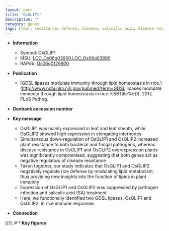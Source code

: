 ```yaml
---
layout: post
title: "OsGLIP1"
description: ""
category: genes
tags: [leaf, resistance, defense, disease, salicylic acid, disease resistance, immunity, immune response, pathogen]
---
```


* **Information**  
    + Symbol: OsGLIP1  
    + MSU: [LOC_Os06g03900](http://rice.uga.edu/cgi-bin/ORF_infopage.cgi?orf=LOC_Os06g03900),[LOC_Os06g03890](http://rice.uga.edu/cgi-bin/ORF_infopage.cgi?orf=LOC_Os06g03890)  
    + RAPdb: [Os06g0129600](http://rapdb.dna.affrc.go.jp/viewer/gbrowse_details/irgsp1?name=Os06g0129600)  

* **Publication**  
    + [GDSL lipases modulate immunity through lipid homeostasis in rice.](http://www.ncbi.nlm.nih.gov/pubmed?term=GDSL lipases modulate immunity through lipid homeostasis in rice.%5BTitle%5D), 2017, PLoS Pathog.

* **Genbank accession number**  

* **Key message**  
    + OsGLIP1 was mainly expressed in leaf and leaf sheath, while OsGLIP2 showed high expression in elongating internodes
    + Simultaneous down-regulation of OsGLIP1 and OsGLIP2 increased plant resistance to both bacterial and fungal pathogens, whereas disease resistance in OsGLIP1 and OsGLIP2 overexpression plants was significantly compromised, suggesting that both genes act as negative regulators of disease resistance
    + Taken together, our study indicates that OsGLIP1 and OsGLIP2 negatively regulate rice defense by modulating lipid metabolism, thus providing new insights into the function of lipids in plant immunity
    + Expression of OsGLIP1 and OsGLIP2 was suppressed by pathogen infection and salicylic acid (SA) treatment
    + Here, we functionally identified two GDSL lipases, OsGLIP1 and OsGLIP2, in rice immune responses

* **Connection**  

[//]: # * **Key figures**  


